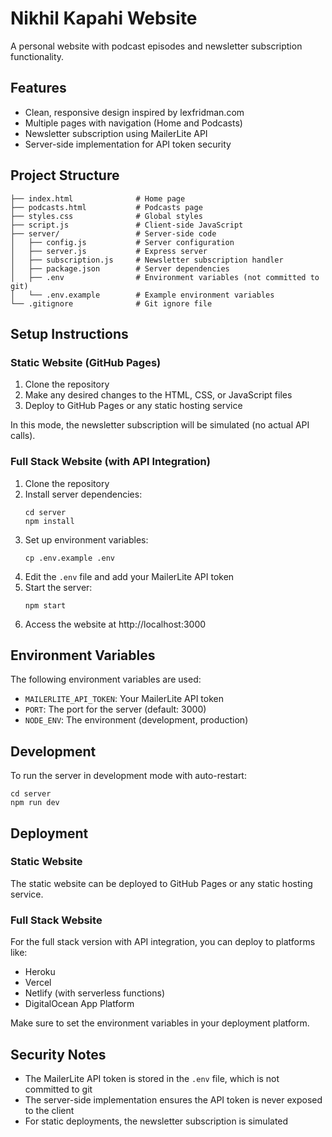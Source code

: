 # Nikhil Kapahi Website

A personal website with podcast episodes and newsletter subscription functionality.

## Features

- Clean, responsive design inspired by lexfridman.com
- Multiple pages with navigation (Home and Podcasts)
- Newsletter subscription using MailerLite API
- Server-side implementation for API token security

## Project Structure

```
├── index.html              # Home page
├── podcasts.html           # Podcasts page
├── styles.css              # Global styles
├── script.js               # Client-side JavaScript
├── server/                 # Server-side code
│   ├── config.js           # Server configuration
│   ├── server.js           # Express server
│   ├── subscription.js     # Newsletter subscription handler
│   ├── package.json        # Server dependencies
│   ├── .env                # Environment variables (not committed to git)
│   └── .env.example        # Example environment variables
└── .gitignore              # Git ignore file
```

## Setup Instructions

### Static Website (GitHub Pages)

1. Clone the repository
2. Make any desired changes to the HTML, CSS, or JavaScript files
3. Deploy to GitHub Pages or any static hosting service

In this mode, the newsletter subscription will be simulated (no actual API calls).

### Full Stack Website (with API Integration)

1. Clone the repository
2. Install server dependencies:
   ```
   cd server
   npm install
   ```
3. Set up environment variables:
   ```
   cp .env.example .env
   ```
4. Edit the `.env` file and add your MailerLite API token
5. Start the server:
   ```
   npm start
   ```
6. Access the website at http://localhost:3000

## Environment Variables

The following environment variables are used:

- `MAILERLITE_API_TOKEN`: Your MailerLite API token
- `PORT`: The port for the server (default: 3000)
- `NODE_ENV`: The environment (development, production)

## Development

To run the server in development mode with auto-restart:

```
cd server
npm run dev
```

## Deployment

### Static Website

The static website can be deployed to GitHub Pages or any static hosting service.

### Full Stack Website

For the full stack version with API integration, you can deploy to platforms like:

- Heroku
- Vercel
- Netlify (with serverless functions)
- DigitalOcean App Platform

Make sure to set the environment variables in your deployment platform.

## Security Notes

- The MailerLite API token is stored in the `.env` file, which is not committed to git
- The server-side implementation ensures the API token is never exposed to the client
- For static deployments, the newsletter subscription is simulated
